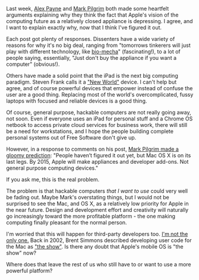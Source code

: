 <!--
.. title: Tinkering in the Sideshow
.. date: 2010/02/03 02:31
.. slug: tinkering-in-the-sideshow
.. link:
.. description:
.. tags: computers, me, ipad, melancholy, tinkering
-->


Last week, [Alex Payne][al3x] and [Mark Pilgrim][mark] both made some heartfelt arguments explaining why they think the fact that Apple's vision of the computing future as a relatively closed appliance is depressing. I agree, and I want to explain exactly why, now that I think I've figured it out.

Each post got plenty of responses. Dissenters have a wide variety of reasons for why it's no big deal, ranging from "tomorrows tinkerers will just play with different technology, like [bio-mecha](http://diveintomark.org/archives/2010/01/29/tinkerers-sunset#comment-13600)" (fascinating!), to a lot of people saying, essentially, "Just don't buy the appliance if you want a computer" (obvious!). 

Others have made a solid point that the iPad is the next big computing paradigm. Steven Frank calls it a ["New World"][stevenf] device. I can't help but agree, and of course powerful devices that empower instead of confuse the user are a good thing. Replacing most of the world's overcomplicated, fussy laptops with focused and reliable devices is a good thing. 

Of course, general purpose, hackable computers are not really going away, not soon. Even if everyone uses an iPad for personal stuff and a Chrome OS netbook to access private cloud services for business work, there will still be a need for workstations, and I hope the people building complete personal systems out of Free Software don't give up.

However, in a response to comments on his post, [Mark Pilgrim made a gloomy prediction][markpred]: "People haven’t figured it out yet, but Mac OS X is on its last legs. By 2015, Apple will make appliances and developer add-ons. Not general purpose computing devices." 

If you ask me, this is the real problem.

The problem is that hackable computers *that I want to use* could very well be fading out. Maybe Mark's overstating things, but I would not be surprised to see the Mac, and OS X, as a relatively low priority for Apple in the near future. Design and development effort and creativity will naturally go increasingly toward the more profitable platform - the one making computing finally pleasant for the normal person.

I'm worried that this will happen for third-party developers too. [I'm not the only one.][vs] Back in 2002, Brent Simmons described developing user code for the Mac as ["the show"][show]. Is there any doubt that Apple's mobile OS is "the show" now? 

Where does that leave the rest of us who still have to or want to use a more powerful platform? 

[al3x]: http://al3x.net/2010/01/28/ipad.html
[mark]:http://diveintomark.org/archives/2010/01/29/tinkerers-sunset
[markpred]:http://diveintomark.org/archives/2010/01/29/tinkerers-sunset#comment-13616
[show]:http://inessential.com/2002/09/19/why_i_develop_for_mac_os_x
[stevenf]:http://stevenf.tumblr.com/post/359224392/i-need-to-talk-to-you-about-computers-ive-been
[vs]:http://violasong.com/2010/02/my-worst-ipad-fears
